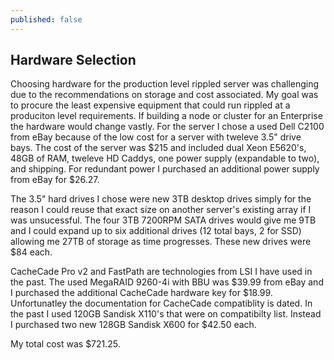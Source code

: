 ```yaml
---
published: false
---
```

## Hardware Selection

Choosing hardware for the production level rippled server was challenging due to the recommendations on storage and cost associated.  My goal was to procure the least expensive equipment that could run rippled at a produciton level requirements.  If building a node or cluster for an Enterprise the hardware would change vastly.  For the server I chose a used Dell C2100 from eBay because of the low cost for a server with tweleve 3.5" drive bays.  The cost of the server was $215 and included dual Xeon E5620's, 48GB of RAM, tweleve HD Caddys, one power supply (expandable to two), and shipping.  For redundant power I purchased an additional power supply from eBay for $26.27.

The 3.5" hard drives I chose were new 3TB desktop drives simply for the reason I could reuse that exact size on another server's existing array if I was unsucessful.  The four 3TB 7200RPM SATA drives would give me 9TB and I could expand up to six additional drives (12 total bays, 2 for SSD) allowing me 27TB of storage as time progresses.  These new drives were $84 each.

CacheCade Pro v2 and FastPath are technologies from LSI I have used in the past.  The used MegaRAID 9260-4i with BBU was $39.99 from eBay and I purchased the additional CacheCade hardware key for $18.99.  Unfortunatley the documentation for CacheCade compatiblity is dated.  In the past I used 120GB Sandisk X110's that were on compatibilty list.  Instead I purchased two new 128GB Sandisk X600 for $42.50 each.

My total cost was $721.25.
